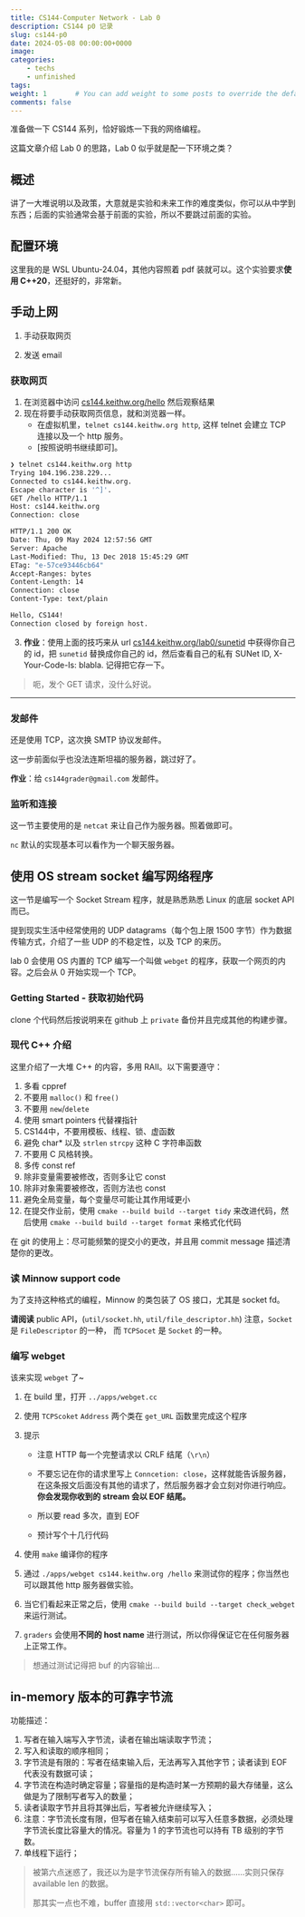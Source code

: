 ```yaml
---
title: CS144-Computer Network - Lab 0
description: CS144 p0 记录
slug: cs144-p0
date: 2024-05-08 00:00:00+0000
image: 
categories:
    - techs
    - unfinished
tags: 
weight: 1       # You can add weight to some posts to override the default sorting (date descending)
comments: false
---
```


准备做一下 CS144 系列，恰好锻炼一下我的网络编程。

这篇文章介绍 Lab 0 的思路，Lab 0 似乎就是配一下环境之类？

## 概述

讲了一大堆说明以及政策，大意就是实验和未来工作的难度类似，你可以从中学到东西；后面的实验通常会基于前面的实验，所以不要跳过前面的实验。

## 配置环境

这里我的是 WSL Ubuntu-24.04，其他内容照着 pdf 装就可以。这个实验要求**使用 C++20**，还挺好的，非常新。

## 手动上网

1. 手动获取网页

2. 发送 email

### 获取网页

1. 在浏览器中访问 [cs144.keithw.org/hello](http://cs144.keithw.org/hello) 然后观察结果
2. 现在将要手动获取网页信息，就和浏览器一样。
   - 在虚拟机里，`telnet cs144.keithw.org http`, 这样 telnet 会建立 TCP 连接以及一个 http 服务。
   - [按照说明书继续即可]。

```bash
❯ telnet cs144.keithw.org http
Trying 104.196.238.229...
Connected to cs144.keithw.org.
Escape character is '^]'.
GET /hello HTTP/1.1
Host: cs144.keithw.org
Connection: close

HTTP/1.1 200 OK
Date: Thu, 09 May 2024 12:57:56 GMT
Server: Apache
Last-Modified: Thu, 13 Dec 2018 15:45:29 GMT
ETag: "e-57ce93446cb64"
Accept-Ranges: bytes
Content-Length: 14
Connection: close
Content-Type: text/plain

Hello, CS144!
Connection closed by foreign host.
```

3. **作业**：使用上面的技巧来从 url  [cs144.keithw.org/lab0/sunetid](http://cs144.keithw.org/lab0/sunetid)  中获得你自己的 id，把 `sunetid` 替换成你自己的 id，然后查看自己的私有 SUNet ID, X-Your-Code-Is: blabla. 记得把它存一下。

> 呃，发个 GET 请求，没什么好说。

---

### 发邮件

还是使用 TCP，这次换 SMTP 协议发邮件。

这一步前面似乎也没法连斯坦福的服务器，跳过好了。

**作业**：给 `cs144grader@gmail.com` 发邮件。

### 监听和连接

这一节主要使用的是 `netcat` 来让自己作为服务器。照着做即可。

`nc` 默认的实现基本可以看作为一个聊天服务器。

## 使用 OS stream socket 编写网络程序

这一节是编写一个 Socket Stream 程序，就是熟悉熟悉 Linux 的底层 socket API 而已。

提到现实生活中经常使用的 UDP datagrams（每个包上限 1500 字节）作为数据传输方式，介绍了一些 UDP 的不稳定性，以及 TCP 的来历。

lab 0 会使用 OS 内置的 TCP 编写一个叫做 `webget` 的程序，获取一个网页的内容。之后会从 0 开始实现一个 TCP。

### Getting Started - 获取初始代码

clone 个代码然后按说明来在 github 上 `private` 备份并且完成其他的构建步骤。

### 现代 C++ 介绍

这里介绍了一大堆 C++ 的内容，多用 RAII。以下需要遵守：

1. 多看 cppref
2. 不要用 `malloc()` 和 `free()`
3. 不要用 `new`/`delete`
4. 使用 smart pointers 代替裸指针
5. CS144中，不要用模板、线程、锁、虚函数
6. 避免 char* 以及 `strlen` `strcpy` 这种 C 字符串函数
7. 不要用 C 风格转换。
8. 多传 const ref
9. 除非变量需要被修改，否则多让它 const
10. 除非对象需要被修改，否则方法也 const
11. 避免全局变量，每个变量尽可能让其作用域更小
12. 在提交作业前，使用 `cmake --build build --target tidy` 来改进代码，然后使用 `cmake --build build --target format` 来格式化代码

在 git 的使用上：尽可能频繁的提交小的更改，并且用 commit message 描述清楚你的更改。

### 读 Minnow support code

为了支持这种格式的编程，Minnow 的类包装了 OS 接口，尤其是 socket fd。

**请阅读** public API，(`util/socket.hh`, `util/file_descriptor.hh`) 注意，`Socket` 是 `FileDescriptor` 的一种， 而 `TCPSocet` 是 `Socket` 的一种。

### 编写 webget

该来实现 `webget` 了~

1. 在 build 里，打开 `../apps/webget.cc`
2. 使用 `TCPScoket` `Address` 两个类在 `get_URL` 函数里完成这个程序

3. 提示

   - 注意 HTTP 每一个完整请求以 CRLF 结尾（`\r\n`）

   - 不要忘记在你的请求里写上 `Conncetion: close`，这样就能告诉服务器，在这条报文后面没有其他的请求了，然后服务器才会立刻对你进行响应。**你会发现你收到的 stream 会以 EOF 结尾。**

   - 所以要 read 多次，直到 EOF

   - 预计写个十几行代码

4. 使用 `make` 编译你的程序
5. 通过 `./apps/webget cs144.keithw.org /hello` 来测试你的程序；你当然也可以跟其他 http 服务器做实验。
6. 当它们看起来正常之后，使用 `cmake --build build --target check_webget` 来运行测试。
7. `graders` 会使用**不同的 host name** 进行测试，所以你得保证它在任何服务器上正常工作。

> 想通过测试记得把 buf 的内容输出…

## in-memory 版本的可靠字节流

功能描述：

1. 写者在输入端写入字节流，读者在输出端读取字节流；
2. 写入和读取的顺序相同；
3. 字节流是有限的：写者在结束输入后，无法再写入其他字节；读者读到 EOF 代表没有数据可读；
4. 字节流在构造时确定容量；容量指的是构造时某一方预期的最大存储量，这么做是为了限制写者写入的数量；
5. 读者读取字节并且将其弹出后，写者被允许继续写入；
6. 注意：字节流长度有限，但写者在输入结束前可以写入任意多数据，必须处理字节流长度比容量大的情况。容量为 1 的字节流也可以持有 TB 级别的字节数。
7. 单线程下运行；

> 被第六点迷惑了，我还以为是字节流保存所有输入的数据……实则只保存 available len 的数据。
>
> 那其实一点也不难，buffer 直接用 `std::vector<char>` 即可。
